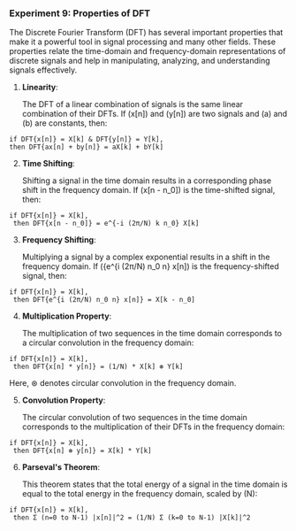 ### Experiment 9: Properties of DFT

The Discrete Fourier Transform (DFT) has several important properties that make it a powerful tool in signal processing and many other fields. These properties relate the time-domain and frequency-domain representations of discrete signals and help in manipulating, analyzing, and understanding signals effectively.


1. **Linearity**:
   
   The DFT of a linear combination of signals is the same linear combination of their DFTs. If \(x[n]\) and \(y[n]\) are two signals and \(a\) and \(b\) are constants, then:
   
 ```
if DFT{x[n]} = X[k] & DFT{y[n]} = Y[k],
 then DFT{ax[n] + by[n]} = aX[k] + bY[k]
```

2. **Time Shifting**:
   
   Shifting a signal in the time domain results in a corresponding phase shift in the frequency domain. If \(x[n - n_0]\) is the time-shifted signal, then:
   
```
if DFT{x[n]} = X[k],
 then DFT{x[n - n_0]} = e^{-i (2π/N) k n_0} X[k]
```

3. **Frequency Shifting**:
   
   Multiplying a signal by a complex exponential results in a shift in the frequency domain. If \({e^{i (2π/N) n_0 n} x[n]\) is the frequency-shifted signal, then:
   
```
if DFT{x[n]} = X[k],
 then DFT{e^{i (2π/N) n_0 n} x[n]} = X[k - n_0]
```

4. **Multiplication Property**:
   
   The multiplication of two sequences in the time domain corresponds to a circular convolution in the frequency domain:
```
if DFT{x[n]} = X[k],
 then DFT{x[n] * y[n]} = (1/N) * X[k] ⊛ Y[k]

```
  Here, ⊛ denotes circular convolution in the frequency domain.

5. **Convolution Property**:
   
   The circular convolution of two sequences in the time domain corresponds to the multiplication of their DFTs in the frequency domain:
   
```
if DFT{x[n]} = X[k],
 then DFT{x[n] ⊛ y[n]} = X[k] * Y[k]
```

6. **Parseval's Theorem**:
   
   This theorem states that the total energy of a signal in the time domain is equal to the total energy in the frequency domain, scaled by \(N\):
   
 ```
if DFT{x[n]} = X[k],
  then Σ (n=0 to N-1) |x[n]|^2 = (1/N) Σ (k=0 to N-1) |X[k]|^2
```
